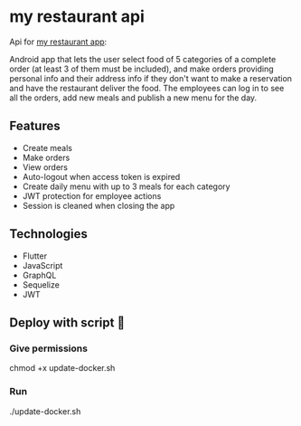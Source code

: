 # my restaurant api

Api for [my restaurant app](https://github.com/dnieln7/my-restaurant):

Android app that lets the user select food of 5 categories of a complete order (at least 3 of them must be included),
and make orders providing personal info and their address info if they don't want to make a reservation and have the
restaurant deliver the food. The employees can log in to see all the orders, add new meals and publish a new menu for
the day.

## Features

* Create meals
* Make orders
* View orders
* Auto-logout when access token is expired
* Create daily menu with up to 3 meals for each category
* JWT protection for employee actions
* Session is cleaned when closing the app

## Technologies

* Flutter
* JavaScript
* GraphQL
* Sequelize
* JWT

## Deploy with script 🚀

### Give permissions

chmod +x update-docker.sh

### Run

./update-docker.sh
